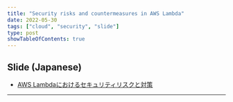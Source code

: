 ```yaml
---
title: "Security risks and countermeasures in AWS Lambda"
date: 2022-05-30
tags: ["cloud", "security", "slide"]
type: post
showTableOfContents: true
---
```


## Slide (Japanese)
- [AWS Lambdaにおけるセキュリティリスクと対策](https://speakerdeck.com/scgajge12/aws-lambdaniokerusekiyuriteirisukutodui-ce)

---
